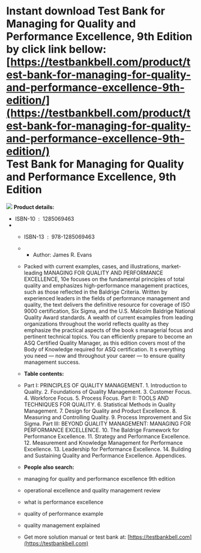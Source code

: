 Instant download **Test Bank for Managing for Quality and Performance Excellence, 9th Edition** by click link bellow:  
[https://testbankbell.com/product/test-bank-for-managing-for-quality-and-performance-excellence-9th-edition/](https://testbankbell.com/product/test-bank-for-managing-for-quality-and-performance-excellence-9th-edition/)  
Test Bank for Managing for Quality and Performance Excellence, 9th Edition
==========================================================================


![](https://testbankbell.com/wp-content/uploads/2023/05/Test-Bank-for-Managing-for-Quality-and-Performance-Excellence-9th-Edition-228x228-1.jpg)
**Product details:**
* ISBN-10 ‏ : ‎ 1285069463
* * ISBN-13 ‏ : ‎ 978-1285069463
  * * Author: James R. Evans
   
  * Packed with current examples, cases, and illustrations, market-leading MANAGING FOR QUALITY AND PERFORMANCE EXCELLENCE, 10e focuses on the fundamental principles of total quality and emphasizes high-performance management practices, such as those reflected in the Baldrige Criteria. Written by experienced leaders in the fields of performance management and quality, the text delivers the definitive resource for coverage of ISO 9000 certification, Six Sigma, and the U.S. Malcolm Baldrige National Quality Award standards. A wealth of current examples from leading organizations throughout the world reflects quality as they emphasize the practical aspects of the book s managerial focus and pertinent technical topics. You can efficiently prepare to become an ASQ Certified Quality Manager, as this edition covers most of the Body of Knowledge required for ASQ certification. It s everything you need — now and throughout your career — to ensure quality management success.
 
  * **Table contents:**
 
  * Part I: PRINCIPLES OF QUALITY MANAGEMENT. 1. Introduction to Quality. 2. Foundations of Quality Management. 3. Customer Focus. 4. Workforce Focus. 5. Process Focus. Part II: TOOLS AND TECHNIQUES FOR QUALITY. 6. Statistical Methods in Quality Management. 7. Design for Quality and Product Excellence. 8. Measuring and Controlling Quality. 9. Process Improvement and Six Sigma. Part III: BEYOND QUALITY MANAGEMENT: MANAGING FOR PERFORMANCE EXCELLENCE. 10. The Baldrige Framework for Performance Excellence. 11. Strategy and Performance Excellence. 12. Measurement and Knowledge Management for Performance Excellence. 13. Leadership for Performance Excellence. 14. Building and Sustaining Quality and Performance Excellence. Appendices.
 
  * **People also search:**
 
  * managing for quality and performance excellence 9th edition
 
  * operational excellence and quality management review
 
  * what is performance excellence
 
  * quality of performance example
 
  * quality management explained
  *  Get more solution manual or test bank at: [https://testbankbell.com](https://testbankbell.com)
